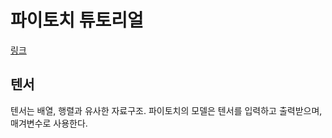 # 파이토치 튜토리얼
[링크](https://tutorials.pytorch.kr/beginner/blitz/tensor_tutorial.html)
## 텐서
텐서는 배열, 행렬과 유사한 자료구조. 파이토치의 모델은 텐서를 입력하고 출력받으며, 매겨변수로 사용한다.